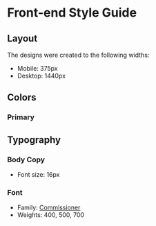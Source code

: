 # Front-end Style Guide

## Layout

The designs were created to the following widths:

- Mobile: 375px
- Desktop: 1440px

## Colors

### Primary



## Typography

### Body Copy

- Font size: 16px

### Font

- Family: [Commissioner](https://fonts.google.com/specimen/Commissioner)
- Weights: 400, 500, 700
